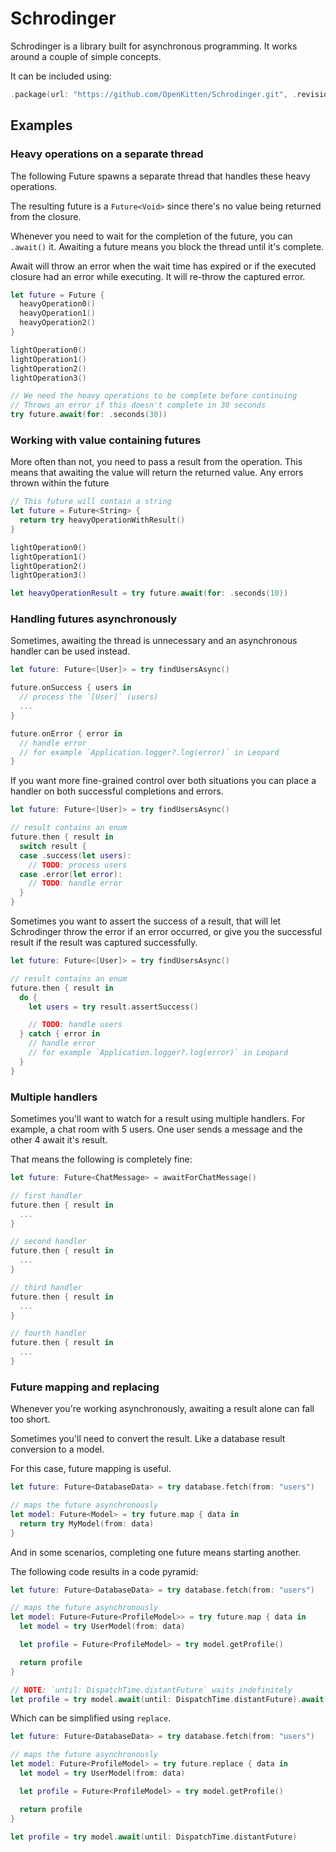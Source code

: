 # Schrodinger

Schrodinger is a library built for asynchronous programming. It works around a couple of simple concepts.

It can be included using:

```swift
.package(url: "https://github.com/OpenKitten/Schrodinger.git", .revision("framework")),
```

## Examples

### Heavy operations on a separate thread

The following Future spawns a separate thread that handles these heavy operations.

The resulting future is a `Future<Void>` since there's no value being returned from the closure.

Whenever you need to wait for the completion of the future, you can `.await()` it. Awaiting a future means you block the thread until it's complete.

Await will throw an error when the wait time has expired or if the executed closure had an error while executing. It will re-throw the captured error.

```swift
let future = Future {
  heavyOperation0()
  heavyOperation1()
  heavyOperation2()
}

lightOperation0()
lightOperation1()
lightOperation2()
lightOperation3()

// We need the heavy operations to be complete before continuing
// Throws an error if this doesn't complete in 30 seconds
try future.await(for: .seconds(30))
```

### Working with value containing futures

More often than not, you need to pass a result from the operation. This means that awaiting the value will return the returned value. Any errors thrown within the future

```swift
// This future will contain a string
let future = Future<String> {
  return try heavyOperationWithResult()
}

lightOperation0()
lightOperation1()
lightOperation2()
lightOperation3()

let heavyOperationResult = try future.await(for: .seconds(10))
```

### Handling futures asynchronously

Sometimes, awaiting the thread is unnecessary and an asynchronous handler can be used instead.

```swift
let future: Future<[User]> = try findUsersAsync()

future.onSuccess { users in
  // process the `[User]` (users)
  ...
}

future.onError { error in
  // handle error
  // for example `Application.logger?.log(error)` in Leopard
}
```

If you want more fine-grained control over both situations you can place a handler on both successful completions and errors.

```swift
let future: Future<[User]> = try findUsersAsync()

// result contains an enum
future.then { result in
  switch result {
  case .success(let users):
    // TODO: process users
  case .error(let error):
    // TODO: handle error
  }
}
```

Sometimes you want to assert the success of a result, that will let Schrodinger throw the error if an error occurred, or give you the successful result if the result was captured successfully.

```swift
let future: Future<[User]> = try findUsersAsync()

// result contains an enum
future.then { result in
  do {
    let users = try result.assertSuccess()

    // TODO: handle users
  } catch { error in
    // handle error
    // for example `Application.logger?.log(error)` in Leopard
  }
}
```

### Multiple handlers

Sometimes you'll want to watch for a result using multiple handlers. For example, a chat room with 5 users. One user sends a message and the other 4 await it's result.

That means the following is completely fine:

```swift
let future: Future<ChatMessage> = awaitForChatMessage()

// first handler
future.then { result in
  ...
}

// second handler
future.then { result in
  ...
}

// third handler
future.then { result in
  ...
}

// fourth handler
future.then { result in
  ...
}
```

### Future mapping and replacing

Whenever you're working asynchronously, awaiting a result alone can fall too short.

Sometimes you'll need to convert the result. Like a database result conversion to a model.

For this case, future mapping is useful.

```swift
let future: Future<DatabaseData> = try database.fetch(from: "users")

// maps the future asynchronously
let model: Future<Model> = try future.map { data in
  return try MyModel(from: data)
}
```

And in some scenarios, completing one future means starting another.

The following code results in a code pyramid:

```swift
let future: Future<DatabaseData> = try database.fetch(from: "users")

// maps the future asynchronously
let model: Future<Future<ProfileModel>> = try future.map { data in
  let model = try UserModel(from: data)

  let profile = Future<ProfileModel> = try model.getProfile()

  return profile
}

// NOTE: `until: DispatchTime.distantFuture` waits indefinitely
let profile = try model.await(until: DispatchTime.distantFuture).await(until: DispatchTime.distantFuture)
```

Which can be simplified using `replace`.

```swift
let future: Future<DatabaseData> = try database.fetch(from: "users")

// maps the future asynchronously
let model: Future<ProfileModel> = try future.replace { data in
  let model = try UserModel(from: data)

  let profile = Future<ProfileModel> = try model.getProfile()

  return profile
}

let profile = try model.await(until: DispatchTime.distantFuture)
```
